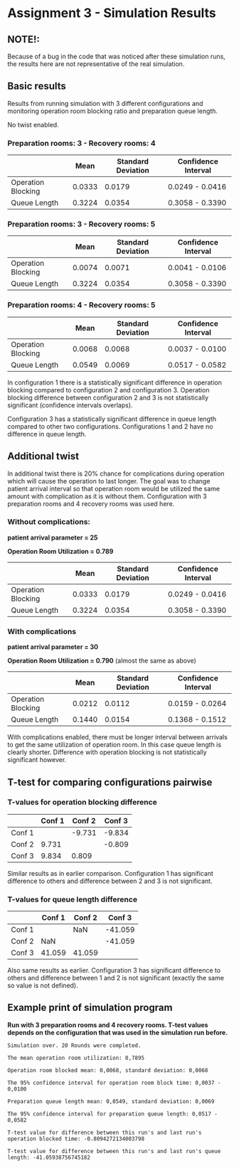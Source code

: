 # Assignment 3 - Simulation Results

NOTE!:
------

Because of a bug in the code that was noticed after these simulation runs,
the results here are not representative of the real simulation.

Basic results
--------------

Results from running simulation with 3 different configurations
and monitoring operation room blocking ratio and preparation queue length.

No twist enabled.

### Preparation rooms: 3 - Recovery rooms: 4

|                    | Mean      | Standard Deviation |Confidence Interval|
| -------------------|-----------|--------------------|-------------------|
| Operation Blocking | 0.0333    |0.0179              |0.0249 - 0.0416    |
| Queue Length       | 0.3224    |0.0354              |0.3058 - 0.3390    |

### Preparation rooms: 3 - Recovery rooms: 5

|                    | Mean      | Standard Deviation |Confidence Interval|
| -------------------|-----------|--------------------|-------------------|
| Operation Blocking | 0.0074    |0.0071              |0.0041 - 0.0106    |
| Queue Length       | 0.3224    |0.0354              |0.3058 - 0.3390    |

### Preparation rooms: 4 - Recovery rooms: 5

|                    | Mean      | Standard Deviation |Confidence Interval|
| -------------------|-----------|--------------------|-------------------|
| Operation Blocking | 0.0068    |0.0068              |0.0037 - 0.0100    |
| Queue Length       | 0.0549    |0.0069              |0.0517 - 0.0582    |

In configuration 1 there is a statistically significant difference in
operation blocking compared to configuration 2 and configuration 3.
Operation blocking difference between configuration 2 and 3 is not statistically
significant (confidence intervals overlaps).

Configuration 3 has a statistically significant difference in queue length
compared to other two configurations. Configurations 1 and 2 have no difference
in queue length.

Additional twist
------------------------
In additional twist there is 20% chance for complications during operation
which will cause the operation to last longer. The goal was to change patient
arrival interval so that operation room would be utilized the same amount with
complication as it is without them. Configuration with 3 preparation rooms and 
4 recovery rooms was used here.

### Without complications:

**patient arrival parameter = 25**

**Operation Room Utilization = 0.789**

|                    | Mean      | Standard Deviation |Confidence Interval|
| -------------------|-----------|--------------------|-------------------|
| Operation Blocking | 0.0333    |0.0179              |0.0249 - 0.0416    |
| Queue Length       | 0.3224    |0.0354              |0.3058 - 0.3390    |


### With complications
**patient arrival parameter = 30**

**Operation Room Utilization = 0.790** (almost the same as above)

|                    | Mean      | Standard Deviation |Confidence Interval|
| -------------------|-----------|--------------------|-------------------|
| Operation Blocking | 0.0212    |0.0112              |0.0159 - 0.0264    |
| Queue Length       | 0.1440    |0.0154              |0.1368 - 0.1512    |


With complications enabled, there must be longer interval between arrivals to
get the same utilization of operation room. In this case queue length is
clearly shorter. Difference with operation blocking is not statistically
significant however.
    
    
T-test for comparing configurations pairwise
--------------------

### T-values for operation blocking difference

|                    | Conf 1    | Conf 2             | Conf 3            |
| -------------------|-----------|--------------------|-------------------|
| Conf 1             |           |-9.731              |-9.834             |
| Conf 2             | 9.731     |                    |-0.809             |
| Conf 3             | 9.834     |0.809               |                   |

Similar results as in earlier comparison. Configuration 1 has significant
difference to others and difference between 2 and 3 is not significant.

### T-values for queue length difference

|                    | Conf 1    | Conf 2             | Conf 3            |
| -------------------|-----------|--------------------|-------------------|
| Conf 1             |           |NaN                 |-41.059            |
| Conf 2             | NaN       |                    |-41.059            |
| Conf 3             | 41.059    |41.059              |                   |

Also same results as earlier. Configuration 3 has significant
difference to others and difference between 1 and 2 is not significant 
(exactly the same so value is not defined).

Example print of simulation program
------------------------------------

**Run with 3 preparation rooms and 4 recovery rooms. T-test values depends on the
configuration that was used in the simulation run before.**


`Simulation over. 20 Rounds were completed.`

`The mean operation room utilization: 0,7895`

`Operation room blocked mean: 0,0068, standard deviation: 0,0068`

`The 95% confidence interval for operation room block time: 0,0037 - 0,0100`

`Preparation queue length mean: 0,0549, standard deviation: 0,0069`

`The 95% confidence interval for preparation queue length: 0,0517 - 0,0582`

`T-test value for difference between this run's and last run's operation blocked
time: -0.8094272134003798`

`T-test value for difference between this run's and last run's queue length:
-41.05938756745182`